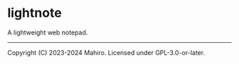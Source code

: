 # lightnote

A lightweight web notepad.

----
Copyright (C) 2023-2024 Mahiro. Licensed under GPL-3.0-or-later.
